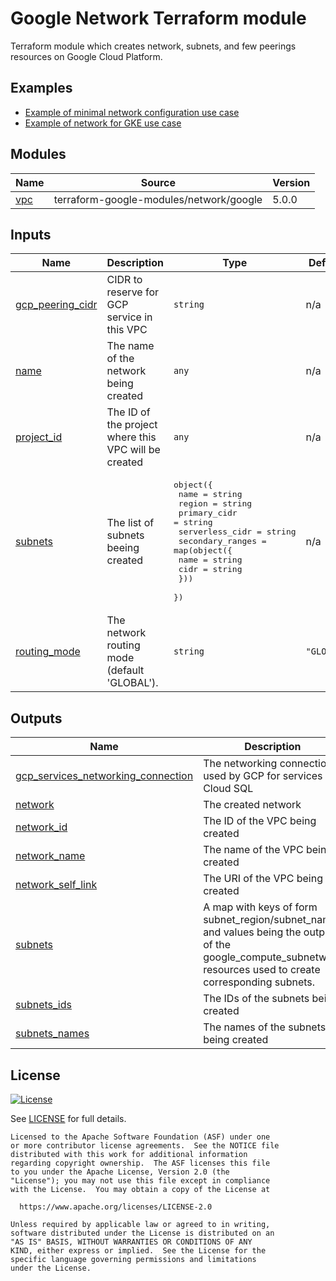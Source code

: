 # Google Network Terraform module

Terraform module which creates network, subnets, and few peerings resources on Google Cloud Platform.

## Examples

- [Example of minimal network configuration use case](examples/basic/main.tf)
- [Example of network for GKE use case](examples/gke/main.tf)

<!-- BEGIN_TF_DOCS -->
## Modules

| Name | Source | Version |
|------|--------|---------|
| <a name="module_vpc"></a> [vpc](#module\_vpc) | terraform-google-modules/network/google | 5.0.0 |

## Inputs

| Name | Description | Type | Default | Required |
|------|-------------|------|---------|:--------:|
| <a name="input_gcp_peering_cidr"></a> [gcp\_peering\_cidr](#input\_gcp\_peering\_cidr) | CIDR to reserve for GCP service in this VPC | `string` | n/a | yes |
| <a name="input_name"></a> [name](#input\_name) | The name of the network being created | `any` | n/a | yes |
| <a name="input_project_id"></a> [project\_id](#input\_project\_id) | The ID of the project where this VPC will be created | `any` | n/a | yes |
| <a name="input_subnets"></a> [subnets](#input\_subnets) | The list of subnets beeing created | <pre>object({<br>    name            = string<br>    region          = string<br>    primary_cidr    = string<br>    serverless_cidr = string<br>    secondary_ranges = map(object({<br>      name = string<br>      cidr = string<br>    }))<br>  })</pre> | n/a | yes |
| <a name="input_routing_mode"></a> [routing\_mode](#input\_routing\_mode) | The network routing mode (default 'GLOBAL'). | `string` | `"GLOBAL"` | no |

## Outputs

| Name | Description |
|------|-------------|
| <a name="output_gcp_services_networking_connection"></a> [gcp\_services\_networking\_connection](#output\_gcp\_services\_networking\_connection) | The networking connection used by GCP for services like Cloud SQL |
| <a name="output_network"></a> [network](#output\_network) | The created network |
| <a name="output_network_id"></a> [network\_id](#output\_network\_id) | The ID of the VPC being created |
| <a name="output_network_name"></a> [network\_name](#output\_network\_name) | The name of the VPC being created |
| <a name="output_network_self_link"></a> [network\_self\_link](#output\_network\_self\_link) | The URI of the VPC being created |
| <a name="output_subnets"></a> [subnets](#output\_subnets) | A map with keys of form subnet\_region/subnet\_name and values being the outputs of the google\_compute\_subnetwork resources used to create corresponding subnets. |
| <a name="output_subnets_ids"></a> [subnets\_ids](#output\_subnets\_ids) | The IDs of the subnets being created |
| <a name="output_subnets_names"></a> [subnets\_names](#output\_subnets\_names) | The names of the subnets being created |
<!-- END_TF_DOCS -->

## License

[![License](https://img.shields.io/badge/License-Apache%202.0-blue.svg)](https://opensource.org/licenses/Apache-2.0)

See [LICENSE](LICENSE) for full details.

```text
Licensed to the Apache Software Foundation (ASF) under one
or more contributor license agreements.  See the NOTICE file
distributed with this work for additional information
regarding copyright ownership.  The ASF licenses this file
to you under the Apache License, Version 2.0 (the
"License"); you may not use this file except in compliance
with the License.  You may obtain a copy of the License at

  https://www.apache.org/licenses/LICENSE-2.0

Unless required by applicable law or agreed to in writing,
software distributed under the License is distributed on an
"AS IS" BASIS, WITHOUT WARRANTIES OR CONDITIONS OF ANY
KIND, either express or implied.  See the License for the
specific language governing permissions and limitations
under the License.
```
